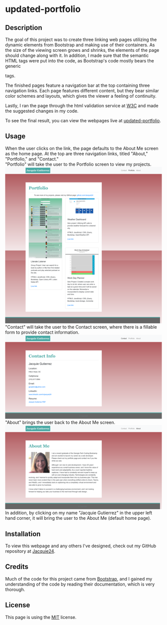 # updated-portfolio

## Description
The goal of this project was to create three linking web pages utilizing the dynamic elements from Bootstrap and making use of their containers.  As the size of the viewing screen grows and shrinks, the elements of the page should change along with it.  In addition, I made sure that the semantic HTML tags were put into the code, as Bootstrap's code mostly bears the generic <div> tags.  

The finished pages feature a navigation bar at the top containing three navigation links.  Each page features different content, but they bear similar color schemes and layouts, which gives the viewer a feeling of continuity.

Lastly, I ran the page through the html validation service at [W3C](https://validator.w3.org/) and made the suggested changes in my code.

To see the final result, you can view the webpages live at [updated-portfolio](https://jacquie24.github.io/updated-portfolio/).

## Usage
When the user clicks on the link, the page defaults to the About Me screen as the home page.  At the top are three navigation links, titled "About," "Portfolio," and "Contact."  
"Portfolio" will take the user to the Portfolio screen to view my projects. ![Portfolio](./assets/imgs/portfolio.png)
"Contact" will take the user to the Contact screen, where there is a fillable form to provide contact information. ![Contact](./assets/imgs/contact.png)
"About" brings the user back to the About Me screen.  ![About](./assets/imgs/about.png)
In addition, by clicking on my name "Jacquie Gutierrez" in the upper left hand corner, it will bring the user to the About Me (default home page).

## Installation
To view this webpage and any others I've designed, check out my GitHub repository at [Jacquie24](https://github.com/Jacquie24?tab=repositories).  

## Credits
Much of the code for this project came from [Bootstrap](https://getbootstrap.com/), and I gained my understanding of the code by reading their documentation, which is very thorough.


## License
This page is using the [MIT](assets/license.txt) license.

